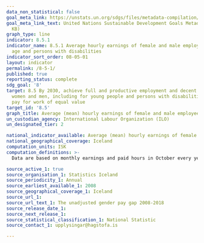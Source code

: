 ```yaml
---
data_non_statistical: false
goal_meta_link: https://unstats.un.org/sdgs/files/metadata-compilation/Metadata-Goal-8.pdf
goal_meta_link_text: United Nations Sustainable Development Goals Metadata (PDF 317
  KB)
graph_type: line
indicator: 8.5.1
indicator_name: 8.5.1 Average hourly earnings of female and male employees, by occupation,
  age and persons with disabilities
indicator_sort_order: 08-05-01
layout: indicator
permalink: /8-5-1/
published: true
reporting_status: complete
sdg_goal: '8'
target: 8.5 By 2030, achieve full and productive employment and decent work for all
  women and men, including for young people and persons with disabilities, and equal
  pay for work of equal value
target_id: '8.5'
graph_title: Average (mean) hourly earnings of female and male employees, by occupation
un_custodian_agency: International Labour Organization (ILO)
un_designated_tier: 2

national_indicator_available: Average (mean) hourly earnings of female and male employees, by occupation
national_geographical_coverage: Iceland
computation_units: ISK
computation_definitions: >-
  Data are based on monthly earnings and paid hours in October every year. All regular payments, including overtime, are part of the data. Irregular bonuses are excluded. This earnings concept is similar to total regular earnings in other publications of Statistics Iceland.

source_active_1: true
source_organisation_1: Statistics Iceland
source_periodicity_1: Annual
source_earliest_available_1: 2008
source_geographical_coverage_1: Iceland
source_url_1: 
source_url_text_1: The unadjusted gender pay gap 2008-2018
source_release_date_1: 
source_next_release_1: 
source_statistical_classification_1: National Statistic
source_contact_1: upplysingar@hagstofa.is 

---
```

